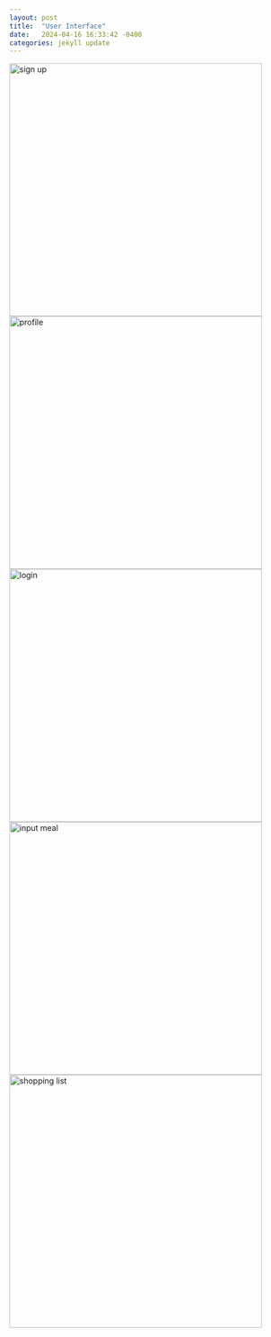 ```yaml
---
layout: post
title:  "User Interface"
date:   2024-04-16 16:33:42 -0400
categories: jekyll update
---
```

<img width="450" alt="sign up" src = "https://media.discordapp.net/attachments/1230957597931339969/1230958159913549954/signup.png?ex=6635361f&is=6622c11f&hm=7026bb4d9e6876d2a0518306786a12502518a158260630a071f78978c64ee5b1&=&format=webp&quality=lossless&width=546&height=982">

<img width="450" alt="profile" src = "https://media.discordapp.net/attachments/1230957597931339969/1230958159581937724/username.png?ex=6635361f&is=6622c11f&hm=a1c0d9577fd02723e6b925884c9cbb6f23c290843646083603ec9f162551226b&=&format=webp&quality=lossless&width=546&height=982">

<img width="450" alt="login" src = "https://media.discordapp.net/attachments/1230957597931339969/1230958159221362698/login.png?ex=6635361f&is=6622c11f&hm=97b579848e60f0802716a65d287cfc8019748d935f808b1cd4c7678be58c97a1&=&format=webp&quality=lossless&width=546&height=982">

<img width="450" alt="input meal" src="https://media.discordapp.net/attachments/1230957597931339969/1230958158894334056/input_meal.png?ex=6635361f&is=6622c11f&hm=5dba365bb1e25690e18efbb2b009f7feca00c0670618fdc7f7620f515ed30c7a&=&format=webp&quality=lossless&width=546&height=982">

<img width="450" alt="shopping list" src="https://media.discordapp.net/attachments/1230957597931339969/1230958158596276334/shopping_list.png?ex=6635361f&is=6622c11f&hm=f23f4c1d3d2df49cbe48bd608131a5fa95ef92bd1b6198542b57bbde9a8070fc&=&format=webp&quality=lossless&width=546&height=982">
